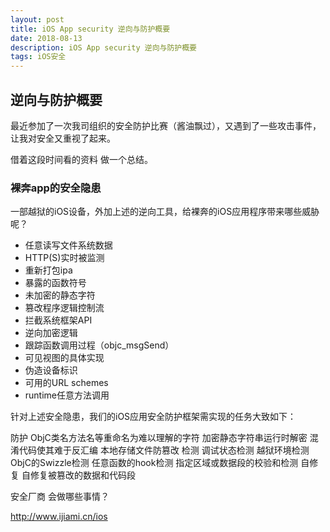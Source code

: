```yaml
---
layout: post  
title: iOS App security 逆向与防护概要
date: 2018-08-13 
description: iOS App security 逆向与防护概要
tags: iOS安全
---
```


## 逆向与防护概要 

最近参加了一次我司组织的安全防护比赛（酱油飘过），又遇到了一些攻击事件，让我对安全又重视了起来。

借着这段时间看的资料 做一个总结。



### 裸奔app的安全隐患

一部越狱的iOS设备，外加上述的逆向工具，给裸奔的iOS应用程序带来哪些威胁呢？

- 任意读写文件系统数据
- HTTP(S)实时被监测
- 重新打包ipa
- 暴露的函数符号
- 未加密的静态字符
- 篡改程序逻辑控制流
- 拦截系统框架API
- 逆向加密逻辑
- 跟踪函数调用过程（objc_msgSend）
- 可见视图的具体实现
- 伪造设备标识
- 可用的URL schemes
- runtime任意方法调用



针对上述安全隐患，我们的iOS应用安全防护框架需实现的任务大致如下：

防护
ObjC类名方法名等重命名为难以理解的字符
加密静态字符串运行时解密
混淆代码使其难于反汇编
本地存储文件防篡改
检测
调试状态检测
越狱环境检测
ObjC的Swizzle检测
任意函数的hook检测
指定区域或数据段的校验和检测
自修复
自修复被篡改的数据和代码段



安全厂商 会做哪些事情？

http://www.ijiami.cn/ios







